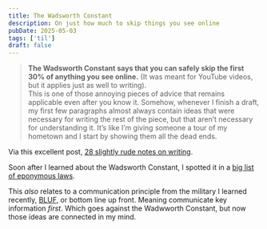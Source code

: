 ```yaml
---
title: The Wadsworth Constant
description: On just how much to skip things you see online
pubDate: 2025-05-03
tags: ['til']
draft: false
---
```


> **The Wadsworth Constant says that you can safely skip the first 30% of anything you see online.** (It was meant for YouTube videos, but it applies just as well to writing).  
> This is one of those annoying pieces of advice that remains applicable even after you know it. Somehow, whenever I finish a draft, my first few paragraphs almost always contain ideas that were necessary for writing the rest of the piece, but that aren’t necessary for understanding it. It’s like I’m giving someone a tour of my hometown and I start by showing them all the dead ends.  

Via this excellent post, [28 slightly rude notes on writing](https://www.experimental-history.com/p/28-slightly-rude-notes-on-writing).

Soon after I learned about the Wadsworth Constant, I spotted it in a [big list of eponymous laws](https://www.secretorum.life/p/the-grand-encyclopedia-of-eponymous).

This *also* relates to a communication principle from the military I learned recently, [BLUF](https://en.wikipedia.org/wiki/BLUF_(communication)), or bottom line up front. Meaning communicate key information *first*. Which goes against the Wadwworth Constant, but now those ideas are connected in my mind.
